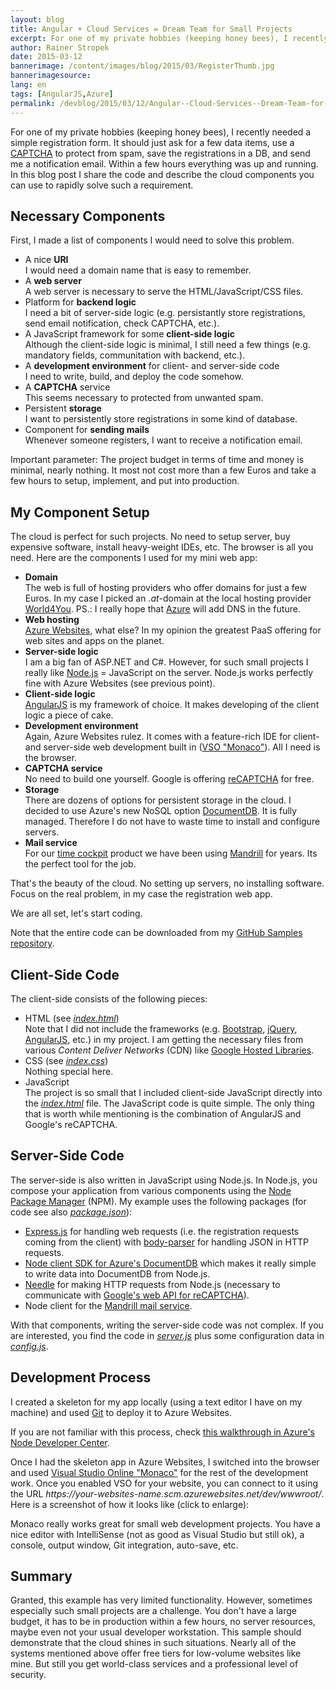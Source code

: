 ```yaml
---
layout: blog
title: Angular + Cloud Services = Dream Team for Small Projects
excerpt: For one of my private hobbies (keeping honey bees), I recently needed a simple registration form. It should just ask for a few data items, use a captcha to protect from spam, save the registrations in a DB, and send me notification emails. Within a few hours everything was up and running. In this blog post I share the code and describe the cloud components you can use to rapidly solve such a requirement.
author: Rainer Stropek
date: 2015-03-12
bannerimage: /content/images/blog/2015/03/RegisterThumb.jpg
bannerimagesource: 
lang: en
tags: [AngularJS,Azure]
permalink: /devblog/2015/03/12/Angular--Cloud-Services--Dream-Team-for-Small-Projects
---
```


<p>For one of my private hobbies (keeping honey bees), I recently needed a simple registration form. It should just ask for a few data items, use a <a href="http://en.wikipedia.org/wiki/CAPTCHA" target="_blank">CAPTCHA</a> to protect from spam, save the registrations in a DB, and send me a notification email. Within a few hours everything was up and running. In this blog post I share the code and describe the cloud components you can use to rapidly solve such a requirement.</p><h2>Necessary Components</h2><p>First, I made a list of components I would need to solve this problem.</p><ul>
  <li>A nice <strong>URI</strong><br />
 I would need a domain name that is easy to remember.</li>
  <li>A <strong>web server</strong><br />
 A web server is necessary to serve the HTML/JavaScript/CSS files.</li>
  <li>Platform for <strong>backend logic</strong><br />
 I need a bit of server-side logic (e.g. persistantly store registrations, send email notification, check CAPTCHA, etc.).</li>
  <li>A JavaScript framework for some <strong>client-side logic</strong><br />
 Although the client-side logic is minimal, I still need a few things (e.g. mandatory fields, communitation with backend, etc.).</li>
  <li>A <strong>development environment</strong> for client- and server-side code
<br />
 I need to write, build, and deploy the code somehow.</li>
  <li>A <strong>CAPTCHA</strong> service
<br />
 This seems necessary to protected from unwanted spam.</li>
  <li>Persistent <strong>storage</strong><br />
 I want to persistently store registrations in some kind of database.</li>
  <li>Component for <strong>sending mails</strong><br />
 Whenever someone registers, I want to receive a notification email.</li>
</ul><p class="showcase">Important parameter: The project budget in terms of time and money is minimal, nearly nothing. It most not cost more than a few Euros and take a few hours to setup, implement, and put into production.</p><h2>My Component Setup</h2><p>The cloud is perfect for such projects. No need to setup server, buy expensive software, install heavy-weight IDEs, etc. The browser is all you need. Here are the components I used for my mini web app:</p><ul>
  <li>
    <strong>Domain</strong>
    <br />
 The web is full of hosting providers who offer domains for just a few Euros. In my case I picked an <em>.at</em>-domain at the local hosting provider <a href="https://www.world4you.at/" target="_blank">World4You</a>. PS.: I really hope that <a href="http://azure.microsoft.com" target="_blank">Azure</a> will add DNS in the future.</li>
  <li>
    <strong>Web hosting</strong>
    <br />
    <a href="http://azure.microsoft.com/en-us/services/websites/" target="_blank">Azure Websites</a>, what else? In my opinion the greatest PaaS offering for web sites and apps on the planet.</li>
  <li>
    <strong>Server-side logic</strong>
    <br />
 I am a big fan of ASP.NET and C#. However, for such small projects I really like <a href="https://nodejs.org/" target="_blank">Node.js</a> = JavaScript on the server. Node.js works perfectly fine with Azure Websites (see previous point).</li>
  <li>
    <strong>Client-side logic</strong>
    <br />
    <a href="https://angularjs.org/" target="_blank">AngularJS</a> is my framework of choice. It makes developing of the client logic a piece of cake.</li>
  <li>
    <strong>Development environment</strong>
    <br />
 Again, Azure Websites rulez. It comes with a feature-rich IDE for client- and server-side web development built in (<a href="http://www.software-architects.com/devblog/2014/03/12/End-to-end-sample-for-Visual-Studio-Online-Monaco-with-TypeScript-and-AngularJS" target="_blank">VSO "Monaco"</a>). All I need is the browser.</li>
  <li>
    <strong>CAPTCHA service</strong>
    <br />
 No need to build one yourself. Google is offering <a href="https://www.google.com/recaptcha/intro/index.html" target="_blank">reCAPTCHA</a> for free.</li>
  <li>
    <strong>Storage</strong>
    <br />
 There are dozens of options for persistent storage in the cloud. I decided to use Azure's new NoSQL option <a href="http://azure.microsoft.com/en-us/services/documentdb/" target="_blank">DocumentDB</a>. It is fully managed. Therefore I do not have to waste time to install and configure servers.</li>
  <li>
    <strong>Mail service</strong>
    <br />
 For our <a href="http://www.timecockpit.com" target="_blank">time cockpit</a> product we have been using <a href="https://mandrill.com/" target="_blank">Mandrill</a> for years. Its the perfect tool for the job.</li>
</ul><p>That's the beauty of the cloud. No setting up servers, no installing software. Focus on the real problem, in my case the registration web app.</p><p>We are all set, let's start coding.</p><p class="showcase">Note that the entire code can be downloaded from my <a href="https://github.com/rstropek/Samples" target="_blank">GitHub Samples repository</a>.</p><h2>Client-Side Code</h2><p>The client-side consists of the following pieces:</p><ul>
  <li>HTML (see <em><a href="https://github.com/rstropek/Samples/blob/master/AngularDocumentDBSample/site/index.html" target="_blank">index.html</a></em>)
<br />
 Note that I did not include the frameworks (e.g. <a href="http://getbootstrap.com/css/" target="_blank">Bootstrap</a>, <a href="http://jquery.com/" target="_blank">jQuery</a>, <a href="https://angularjs.org/" target="_blank">AngularJS</a>, etc.) in my project. I am getting the necessary files from various <em>Content Deliver Networks</em> (CDN) like <a href="https://developers.google.com/speed/libraries/devguide" target="_blank">Google Hosted Libraries</a>.</li>
  <li>CSS (see <em><a href="https://github.com/rstropek/Samples/blob/master/AngularDocumentDBSample/site/index.css" target="_blank">index.css</a></em>)
<br />
 Nothing special here.</li>
  <li>JavaScript
<br />
 The project is so small that I included client-side JavaScript directly into the <em><a href="https://github.com/rstropek/Samples/blob/master/AngularDocumentDBSample/site/index.html">index.html</a></em> file. The JavaScript code is quite simple. The only thing that is worth while mentioning is the combination of AngularJS and Google's reCAPTCHA.</li>
</ul><h2>Server-Side Code</h2><p>The server-side is also written in JavaScript using Node.js. In Node.js, you compose your application from various components using the <a href="https://www.npmjs.com/" target="_blank">Node Package Manager</a> (NPM). My example uses the following packages (for code see also <em><a href="https://github.com/rstropek/Samples/blob/master/AngularDocumentDBSample/package.json" target="_blank">package.json</a></em>):</p><ul>
  <li>
    <a href="https://www.npmjs.com/package/express" target="_blank">Express.js</a> for handling web requests (i.e. the registration requests coming from the client) with <a href="https://www.npmjs.com/package/body-parser" target="_blank">body-parser</a> for handling JSON in HTTP requests.</li>
  <li>
    <a href="https://www.npmjs.com/package/documentdb" target="_blank">Node client SDK for Azure's DocumentDB</a> which makes it really simple to write data into DocumentDB from Node.js.</li>
  <li>
    <a href="https://www.npmjs.com/package/needle" target="_blank">Needle</a> for making HTTP requests from Node.js (necessary to communicate with <a href="https://developers.google.com/recaptcha/docs/verify" target="_blank">Google's web API for reCAPTCHA</a>).</li>
  <li>Node client for the <a href="https://www.npmjs.com/package/mandrill-api" target="_blank">Mandrill mail service</a>.</li>
</ul><p>With that components, writing the server-side code was not complex. If you are interested, you find the code in <em><a href="https://github.com/rstropek/Samples/blob/master/AngularDocumentDBSample/server.js" target="_blank">server.js</a></em> plus some configuration data in <em><a href="https://github.com/rstropek/Samples/blob/master/AngularDocumentDBSample/config.js" target="_blank">config.js</a></em>.</p><h2>Development Process</h2><p>I created a skeleton for my app locally (using a text editor I have on my machine) and used <a href="http://git-scm.com/" target="_blank">Git</a> to deploy it to Azure Websites.</p><p class="showcase">If you are not familiar with this process, check <a href="http://azure.microsoft.com/en-us/documentation/articles/web-sites-nodejs-develop-deploy-mac/" target="_blank">this walkthrough in Azure's Node Developer Center</a>.</p><p>Once I had the skeleton app in Azure Websites, I switched into the browser and used <a href="http://www.software-architects.com/devblog/2014/03/12/End-to-end-sample-for-Visual-Studio-Online-Monaco-with-TypeScript-and-AngularJS" target="_blank">Visual Studio Online "Monaco"</a> for the rest of the development work. Once you enabled VSO for your website, you can connect to it using the URL <em>https://your-websites-name.scm.azurewebsites.net/dev/wwwroot/</em>. Here is a screenshot of how it looks like (click to enlarge):</p><p>
  <function name="Composite.Media.ImageGallery.Slimbox2">
    <param name="MediaImage" value="MediaArchive:53979e5f-7455-4704-94d6-c6b2934743b0" />
    <param name="ThumbnailMaxWidth" value="800" />
    <param name="ThumbnailMaxHeight" value="800" />
    <param name="ImageMaxWidth" value="1280" />
    <param name="ImageMaxHeight" value="1024" />
  </function>Monaco really works great for small web development projects. You have a nice editor with IntelliSense (not as good as Visual Studio but still ok), a console, output window, Git integration, auto-save, etc.</p><h2>Summary</h2><p>Granted, this example has very limited functionality. However, sometimes especially such small projects are a challenge. You don't have a large budget, it has to be in production within a few hours, no server resources, maybe even not your usual developer workstation. This sample should demonstrate that the cloud shines in such situations. Nearly all of the systems mentioned above offer free tiers for low-volume websites like mine. But still you get world-class services and a professional level of security.</p>